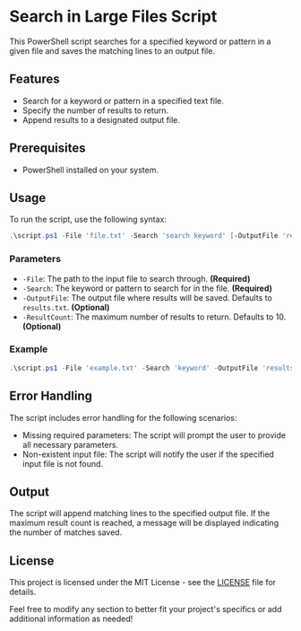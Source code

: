# Search in Large Files Script

This PowerShell script searches for a specified keyword or pattern in a given file and saves the matching lines to an output file.

## Features

- Search for a keyword or pattern in a specified text file.
- Specify the number of results to return.
- Append results to a designated output file.

## Prerequisites

- PowerShell installed on your system.

## Usage

To run the script, use the following syntax:

```powershell
.\script.ps1 -File 'file.txt' -Search 'search keyword' [-OutputFile 'results.txt'] [-ResultCount 10]
```

### Parameters

- `-File`: The path to the input file to search through. **(Required)**
- `-Search`: The keyword or pattern to search for in the file. **(Required)**
- `-OutputFile`: The output file where results will be saved. Defaults to `results.txt`. **(Optional)**
- `-ResultCount`: The maximum number of results to return. Defaults to 10. **(Optional)**

### Example

```powershell
.\script.ps1 -File 'example.txt' -Search 'keyword' -OutputFile 'results.txt' -ResultCount 5
```

## Error Handling

The script includes error handling for the following scenarios:

- Missing required parameters: The script will prompt the user to provide all necessary parameters.
- Non-existent input file: The script will notify the user if the specified input file is not found.

## Output

The script will append matching lines to the specified output file. If the maximum result count is reached, a message will be displayed indicating the number of matches saved.

## License

This project is licensed under the MIT License - see the [LICENSE](LICENSE) file for details.

Feel free to modify any section to better fit your project's specifics or add additional information as needed!
